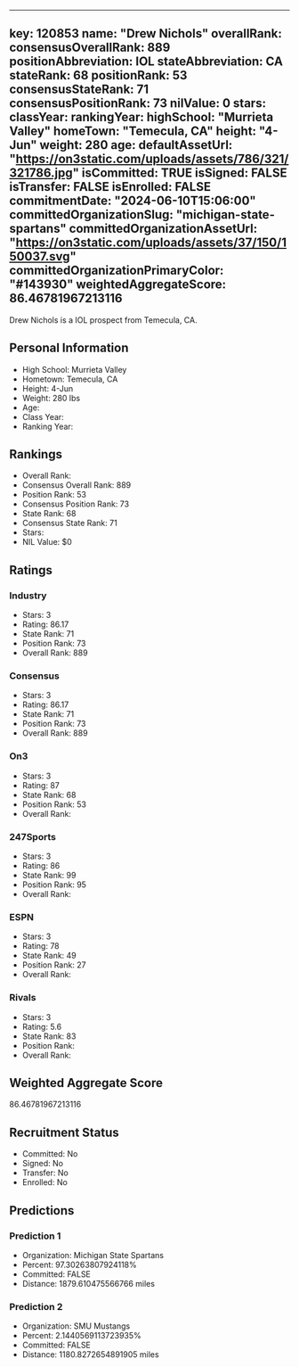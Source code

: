 ---
  key: 120853
  name: "Drew Nichols"
  overallRank: 
  consensusOverallRank: 889
  positionAbbreviation: IOL
  stateAbbreviation: CA
  stateRank: 68
  positionRank: 53
  consensusStateRank: 71
  consensusPositionRank: 73
  nilValue: 0
  stars: 
  classYear: 
  rankingYear: 
  highSchool: "Murrieta Valley"
  homeTown: "Temecula, CA"
  height: "4-Jun"
  weight: 280
  age: 
  defaultAssetUrl: "https://on3static.com/uploads/assets/786/321/321786.jpg"
  isCommitted: TRUE
  isSigned: FALSE
  isTransfer: FALSE
  isEnrolled: FALSE
  commitmentDate: "2024-06-10T15:06:00"
  committedOrganizationSlug: "michigan-state-spartans"
  committedOrganizationAssetUrl: "https://on3static.com/uploads/assets/37/150/150037.svg"
  committedOrganizationPrimaryColor: "#143930"
  weightedAggregateScore: 86.46781967213116
  ---
  
  Drew Nichols is a IOL prospect from Temecula, CA.
  
  ## Personal Information
  - High School: Murrieta Valley
  - Hometown: Temecula, CA
  - Height: 4-Jun
  - Weight: 280 lbs
  - Age: 
  - Class Year: 
  - Ranking Year: 
  
  ## Rankings
  - Overall Rank: 
  - Consensus Overall Rank: 889
  - Position Rank: 53
  - Consensus Position Rank: 73
  - State Rank: 68
  - Consensus State Rank: 71
  - Stars: 
  - NIL Value: $0
  
  ## Ratings
  
  ### Industry
  - Stars: 3
  - Rating: 86.17
  - State Rank: 71
  - Position Rank: 73
  - Overall Rank: 889
  
  ### Consensus
  - Stars: 3
  - Rating: 86.17
  - State Rank: 71
  - Position Rank: 73
  - Overall Rank: 889
  
  ### On3
  - Stars: 3
  - Rating: 87
  - State Rank: 68
  - Position Rank: 53
  - Overall Rank: 
  
  ### 247Sports
  - Stars: 3
  - Rating: 86
  - State Rank: 99
  - Position Rank: 95
  - Overall Rank: 
  
  ### ESPN
  - Stars: 3
  - Rating: 78
  - State Rank: 49
  - Position Rank: 27
  - Overall Rank: 
  
  ### Rivals
  - Stars: 3
  - Rating: 5.6
  - State Rank: 83
  - Position Rank: 
  - Overall Rank: 
  
  ## Weighted Aggregate Score
  86.46781967213116
  
  ## Recruitment Status
  - Committed: No
  - Signed: No
  - Transfer: No
  - Enrolled: No
  
  
  
  ## Predictions
  
  ### Prediction 1
  - Organization: Michigan State Spartans
  - Percent: 97.30263807924118%
  - Committed: FALSE
  - Distance: 1879.610475566766 miles
  
  ### Prediction 2
  - Organization: SMU Mustangs
  - Percent: 2.1440569113723935%
  - Committed: FALSE
  - Distance: 1180.8272654891905 miles
  